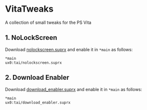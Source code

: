 # VitaTweaks

A collection of small tweaks for the PS Vita

## 1. NoLockScreen

Download [nolockscreen.suprx](https://github.com/TheOfficialFloW/VitaTweaks/releases/tag/NoLockScreen) and enable it in `*main` as follows:

```
*main
ux0:tai/nolockscreen.suprx
```

## 2. Download Enabler

Download [download_enabler.suprx](https://github.com/TheOfficialFloW/VitaTweaks/releases/tag/DownloadEnabler) and enable it in `*main` as follows:

```
*main
ux0:tai/download_enabler.suprx
```


